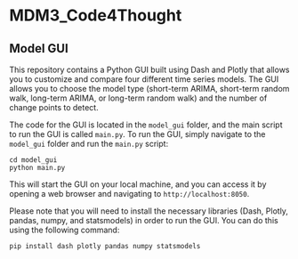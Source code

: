 # MDM3_Code4Thought

## Model GUI

This repository contains a Python GUI built using Dash and Plotly that allows you to customize and compare four different time series models. The GUI allows you to choose the model type (short-term ARIMA, short-term random walk, long-term ARIMA, or long-term random walk) and the number of change points to detect.

The code for the GUI is located in the `model_gui` folder, and the main script to run the GUI is called `main.py`. To run the GUI, simply navigate to the `model_gui` folder and run the `main.py` script:

```
cd model_gui
python main.py
```

This will start the GUI on your local machine, and you can access it by opening a web browser and navigating to `http://localhost:8050`.

Please note that you will need to install the necessary libraries (Dash, Plotly, pandas, numpy, and statsmodels) in order to run the GUI. You can do this using the following command:
```
pip install dash plotly pandas numpy statsmodels
```
